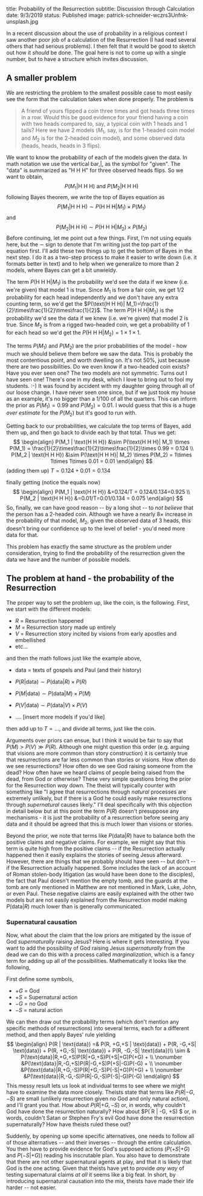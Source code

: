 title: Probability of the Resurrection
subtitle: Discussion through Calculation
date: 9/3/2019
status: Published
image: patrick-schneider-wczrs3Unfnk-unsplash.jpg


In a recent discussion about the use of probability in a religious context I saw another poor job of a calculation of the Resurrection (I had read several others that had serious problems).  I then felt that it would be good to sketch out how it *should* be done.  The goal here is not to come up with a single number, but to have a structure which invites discussion.  

## A smaller problem

We are restricting the problem to the smallest possible case to most easily see the form that the calculation takes when done properly.  The problem is 

> A friend of yours flipped a coin three times and got heads three times in a row.  Would this be good evidence for your friend having a coin with two heads compared to, say, a typical coin with 1 heads and 1 tails?  Here we have 2 models ($M_1$, say, is for the 1-headed coin model and $M_2$ is for the 2-headed coin model), and some observed data (heads, heads, heads in 3 flips).

We want to know the probability of each of the models given the data.  In math notation we use the vertical bar,$|$, as the symbol for "given".  The "data" is summarized as "H H H" for three observed heads flips.  So we want to obtain,
$$
P(M_1 | \text{H H H})  \text{ and } P(M_2 | \text{H H H})
$$
following Bayes theorem, we write the top of Bayes equation as 
$$
P(M_1 | \text{H H H}) \sim P(\text{H H H}| M_1) \times P(M_1)
$$
and
$$
P(M_2 | \text{H H H}) \sim P(\text{H H H}| M_2) \times P(M_2)
$$
Before continuing, let me point out a few things.  First, I'm not using equals here, but the $\sim$ sign to denote that I'm writing just the top part of the equation first.  I'll add these two things up to get the bottom of Bayes in the next step.  I do it as a two-step process to make it easier to write down (i.e. it formats better in text) and to help when we generalize to more than 2 models, where Bayes can get a bit unwieldy. 

The term $P(\text{H H H}| M_1)$ is the probability we'd see the data if we knew (i.e. we're given) that model 1 is true.  Since $M_1$ is from a fair coin, we get 1/2 probability for each head independently and we don't have any extra counting term, so we'd get the $P(\text{H H H}| M_1)=\frac{1}{2}\times\frac{1}{2}\times\frac{1}{2}$.  The term $P(\text{H H H}| M_2)$ is the probability we'd see the data if we knew (i.e. we're given) that model 2 is true.  Since $M_2$ is from a rigged two-headed coin, we get a probability of 1 for each head so we'd get the $P(\text{H H H}| M_2)=1\times 1\times 1$.  

The terms $P(M_1)$ and $P(M_2)$ are the prior probabilities of the model - how much we should believe them before we saw the data.  This is probably the most contentious point, and worth dwelling on.  It's not 50%, just because there are two possibilities.  Do we even know if a two-headed coin exists?  Have you ever seen one?  The two models are not symmetric.  Turns out I have seen one!  There's one in my desk, which I love to bring out to fool my students.  :-)  It was found by accident with my daughter going through all of our loose change.  I have never seen one since, but if we just took my house as an example, it's no bigger than a 1/100 of all the quarters.  This can inform the prior as $P(M_1) = 0.99$ and $P(M_2) = 0.01$.  I would guess that this is a huge *over estimate* for the $P(M_2)$ but it's good to run with.  

Getting back to our probabilities, we calculate the top terms of Bayes, add them up, and then go back to divide each by that total.  Thus we get:
$$
\begin{align}
P(M_1 | \text{H H H}) &\sim P(\text{H H H}| M_1) \times P(M_1) = \frac{1}{2}\times\frac{1}{2}\times\frac{1}{2}\times 0.99 = 0.124 \\
P(M_2 | \text{H H H}) &\sim P(\text{H H H}| M_2) \times P(M_2) = 1\times 1\times 1\times 0.01 = 0.01
\end{align}
$$
(adding them up) $T=0.124 + 0.01 = 0.134$

finally getting (notice the equals now)
$$
\begin{align}
P(M_1 | \text{H H H}) &=0.124/T = 0.124/0.134=0.925 \\
P(M_2 | \text{H H H}) &=0.01/T=0.01/0.134 = 0.075
\end{align}
$$
So, finally, we can have good reason -- by a long shot -- to *not believe* that the person has a 2-headed coin.   Although we  have a nearly $8\times$ increase in the probability of that model, $M_2$, given the observed data of 3 heads, this doesn't bring our confidence up to the level of belief - you'd need more data for that.  

This problem has exactly the same structure as the problem under consideration, trying to find the probability of the resurrection given the data we have and the number of possible models.

## The problem at hand - the probability of the Resurrection

The proper way to set the problem up, like the coin, is the following.  First, we start with the different models:

* $R$ = Resurrection happened
* $M$ = Resurrection story made up entirely
* $V$ = Resurrection story incited by visions from early apostles and embellished
* etc...

and then the math follows just like the example above,

* data = texts of gospels and Paul (and their history)

* $P(R | \text{data}) \sim P(\text{data} | R) \times P(R)$
* $P(M | \text{data}) \sim P(\text{data} | M) \times P(M)$
* $P(V | \text{data}) \sim P(\text{data} | V) \times P(V)$
* .... [insert more models if you'd like]

then add up to $T = \ldots$, and divide all terms, just like the coin.  

Arguments over priors can ensue, but I think it would  be fair to say that $P(M)>P(V) \gg P(R)$. Although one might question this order (e.g.  arguing that visions are more common than story construction) it is certainly true that resurrections are far less common than stories or visions.  How often do we see resurrections?  How often do we see God raising someone from the dead?  How often have we heard claims of people being raised from the dead, from God or otherwise?  These very simple questions bring the prior for the Resurrection *way* down.  The theist will typically counter with something like "I agree that resurrections through *natural* processes are extremely unlikely, but if there is a God he could easily make resurrections through *supernatural* causes likely."  I'll deal specifically with this objection in detail below but at this point the term $P(R)$ doesn't presuppose any mechanisms - it is just the probability of a resurrection before seeing any data and it should be agreed that this is much lower than visions or stories.

Beyond the prior, we note that terms like $P(\text{data} | R)$ have to balance both the positive claims and negative claims.  For example, we might say that this term is quite high from the positive claims -- if the Resurrection actually happened then it easily explains the stories of seeing Jesus afterward.  However, there are things that we probably should have seen -- but don't -- if the Resurrection actually happened.  Some includes the lack of an account of Roman stolen-body litigation (as would have been done to the disciples), the fact that Paul doesn't mention the empty tomb, and the guards at the tomb are only mentioned in Matthew are not mentioned in Mark, Luke, John, or even Paul.  These negative claims are easily explained with the other two models but are not easily explained from the Resurrection model making $P(\text{data} | R)$ much lower than is generally communicated.

### Supernatural causation

Now, what about the claim that the low priors are mitigated by the issue of God *supernaturally* raising Jesus?  Here is where it gets interesting.  If you want to add the possibility of God raising Jesus *supernaturally* from the dead we can do this with a process called *marginalization*, which is a fancy term for adding up all of the possibilities.  Mathematically it looks like the following,

First define some symbols,

* $+G$ = God
* $+S$ = Supernatural action
* $-G$ = no God
* $-S$ = natural action

We can then draw out the probability terms (which don't mention any specific methods of resurrections) into several terms, each for a different method, and then apply Bayes' rule yielding
$$
\begin{align}
P(R | \text{data}) =& P(R, +G,+S | \text{data}) + P(R, -G,+S| \text{data}) + P(R, +G,-S| \text{data}) + P(R, -G,-S| \text{data})\\
\sim & P(\text{data}|R,+G,+S)P(R|+G,+S)P(+S|+G)P(+G) + \\ \nonumber
&P(\text{data}|R,-G,+S)P(R|-G,+S)P(+S|-G)P(-G) + \\ \nonumber
&P(\text{data}|R,+G,-S)P(R|+G,-S)P(-S|+G)P(+G) + \\ \nonumber
&P(\text{data}|R,-G,-S)P(R|-G,-S)P(-S|-G)P(-G) 
\end{align}
$$
This messy result lets us look at individual terms to see where we might have to examine the data more closely.  Theists state that terms like $P(R|-G,-S)$ are small (unlikely resurrection given no God and only natural action), and I'll grant you that.  How about $P( R | +G, -S)$ or, in words,  why couldn't God have done the resurrection naturally?  How about  $P( R | -G, +S) $ or, in words, couldn't Satan or Stephen Fry's evil God have done the resurrection supernaturally?  How have theists ruled these out?  

 Suddenly, by opening up some specific alternatives, one needs to follow all of those alternatives -- and their inverses -- through the entire calculation.  You then have to provide evidence for God's supposed actions ($P(+S|+G)$ and $P(-S|+G)$) reading his inscrutable plan.  You also have to demonstrate that there are not other supernatural agents at play, and that it is likely that God is the one acting. Given that theists have yet to provide *any way* of testing supernatural claims *at all* it seems like a big feat.  In short, by introducing supernatural causation into the mix, theists have made their life harder -- not easier.